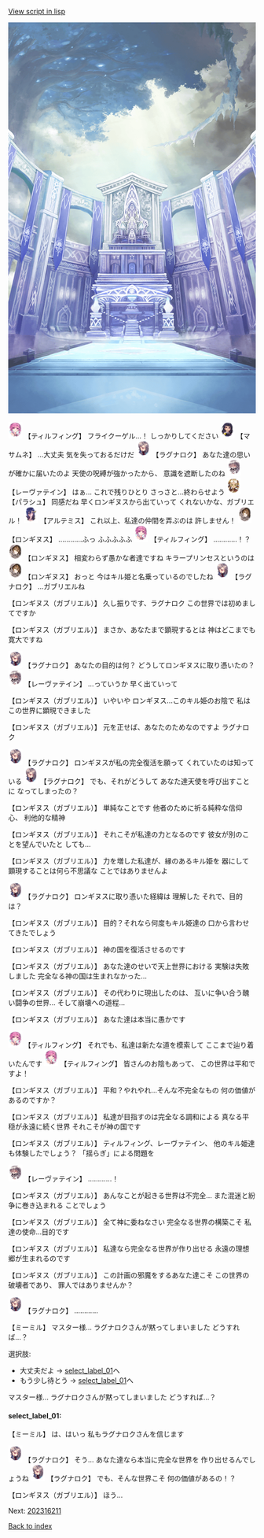 [View script in lisp](../scripts/202316200.txt)

![altar.png](../images/backgrounds/altar.png)

<img src="../images/units/6101441.png" alt="6101441.png" height="34"/>
【ティルフィング】
フライクーゲル…！
しっかりしてください

<img src="../images/units/100111.png" alt="100111.png" height="34"/>
【マサムネ】
…大丈夫
気を失っておるだけだ

<img src="../images/units/103611.png" alt="103611.png" height="34"/>
【ラグナロク】
あなた達の思いが確かに届いたのよ
天使の呪縛が強かったから、
意識を遮断したのね

<img src="../images/units/100221.png" alt="100221.png" height="34"/>
【レーヴァテイン】
はぁ…
これで残りひとり
さっさと…終わらせよう

<img src="../images/units/200411.png" alt="200411.png" height="34"/>
【パラシュ】
同感だね
早くロンギヌスから出ていって
くれないかな、ガブリエル！

<img src="../images/units/400131.png" alt="400131.png" height="34"/>
【アルテミス】
これ以上、私達の仲間を弄ぶのは
許しません！

<img src="../images/units/3300111.png" alt="3300111.png" height="34"/>
【ロンギヌス】
…………ふっ
ふふふふふ

<img src="../images/units/6101441.png" alt="6101441.png" height="34"/>
【ティルフィング】
…………！？

<img src="../images/units/3300111.png" alt="3300111.png" height="34"/>
【ロンギヌス】
相変わらず愚かな者達ですね
キラープリンセスというのは

<img src="../images/units/3300111.png" alt="3300111.png" height="34"/>
【ロンギヌス】
おっと
今はキル姫と名乗っているのでしたね

<img src="../images/units/103611.png" alt="103611.png" height="34"/>
【ラグナロク】
…ガブリエルね

【ロンギヌス（ガブリエル）】
久し振りです、ラグナロク
この世界では初めましてですか

【ロンギヌス（ガブリエル）】
まさか、あなたまで顕現するとは
神はどこまでも寛大ですね

<img src="../images/units/103611.png" alt="103611.png" height="34"/>
【ラグナロク】
あなたの目的は何？
どうしてロンギヌスに取り憑いたの？

<img src="../images/units/100221.png" alt="100221.png" height="34"/>
【レーヴァテイン】
…っていうか
早く出ていって

【ロンギヌス（ガブリエル）】
いやいや
ロンギヌス…このキル姫のお陰で
私はこの世界に顕現できました

【ロンギヌス（ガブリエル）】
元を正せば、あなたのためなのですよ
ラグナロク

<img src="../images/units/103611.png" alt="103611.png" height="34"/>
【ラグナロク】
ロンギヌスが私の完全復活を願って
くれていたのは知っている

<img src="../images/units/103611.png" alt="103611.png" height="34"/>
【ラグナロク】
でも、それがどうして
あなた達天使を呼び出すことに
なってしまったの？

【ロンギヌス（ガブリエル）】
単純なことです
他者のために祈る純粋な信仰心、
利他的な精神

【ロンギヌス（ガブリエル）】
それこそが私達の力となるのです
彼女が別のことを望んでいたと
しても…

【ロンギヌス（ガブリエル）】
力を増した私達が、縁のあるキル姫を
器にして顕現することは何ら不思議な
ことではありませんよ

<img src="../images/units/103611.png" alt="103611.png" height="34"/>
【ラグナロク】
ロンギヌスに取り憑いた経緯は
理解した
それで、目的は？

【ロンギヌス（ガブリエル）】
目的？それなら何度もキル姫達の
口から言わせてきたでしょう

【ロンギヌス（ガブリエル）】
神の国を復活させるのです

【ロンギヌス（ガブリエル）】
あなた達のせいで天上世界における
実験は失敗しました
完全なる神の国は生まれなかった…

【ロンギヌス（ガブリエル）】
その代わりに現出したのは、
互いに争い合う醜い闘争の世界…
そして崩壊への道程…

【ロンギヌス（ガブリエル）】
あなた達は本当に愚かです

<img src="../images/units/6101441.png" alt="6101441.png" height="34"/>
【ティルフィング】
それでも、私達は新たな道を模索して
ここまで辿り着いたんです

<img src="../images/units/6101441.png" alt="6101441.png" height="34"/>
【ティルフィング】
皆さんのお陰もあって、
この世界は平和ですよ！

【ロンギヌス（ガブリエル）】
平和？やれやれ…そんな不完全なもの
何の価値があるのですか？

【ロンギヌス（ガブリエル）】
私達が目指すのは完全なる調和による
真なる平穏が永遠に続く世界
それこそが神の国です

【ロンギヌス（ガブリエル）】
ティルフィング、レーヴァテイン、
他のキル姫達も体験したでしょう？
「揺らぎ」による問題を

<img src="../images/units/100221.png" alt="100221.png" height="34"/>
【レーヴァテイン】
…………！

【ロンギヌス（ガブリエル）】
あんなことが起きる世界は不完全…
また混迷と紛争に巻き込まれる
ことでしょう

【ロンギヌス（ガブリエル）】
全て神に委ねなさい
完全なる世界の構築こそ
私達の使命…目的です

【ロンギヌス（ガブリエル）】
私達なら完全なる世界が作り出せる
永遠の理想郷が生まれるのです

【ロンギヌス（ガブリエル）】
この計画の邪魔をするあなた達こそ
この世界の破壊者であり、
罪人ではありませんか？

<img src="../images/units/103611.png" alt="103611.png" height="34"/>
【ラグナロク】
…………

【ミーミル】
マスター様…
ラグナロクさんが黙ってしまいました
どうすれば…？

選択肢:
- 大丈夫だよ → [select_label_01](#select_label_01)へ
- もう少し待とう → [select_label_01](#select_label_01)へ

マスター様…
ラグナロクさんが黙ってしまいました
どうすれば…？

#### select_label_01:

【ミーミル】
は、はいっ
私もラグナロクさんを信じます

<img src="../images/units/103611.png" alt="103611.png" height="34"/>
【ラグナロク】
そう…
あなた達なら本当に完全な世界を
作り出せるんでしょうね

<img src="../images/units/103611.png" alt="103611.png" height="34"/>
【ラグナロク】
でも、そんな世界こそ
何の価値があるの！？

【ロンギヌス（ガブリエル）】
ほう…


Next: [202316211](202316211.md)

[Back to index](index.md)
